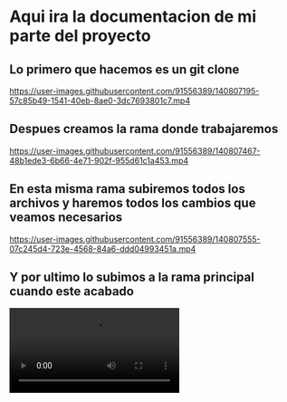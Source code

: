 # Aqui ira la documentacion de mi parte del proyecto

## Lo primero que hacemos es un git clone
https://user-images.githubusercontent.com/91556389/140807195-57c85b49-1541-40eb-8ae0-3dc7693801c7.mp4

## Despues creamos la rama donde trabajaremos
https://user-images.githubusercontent.com/91556389/140807467-48b1ede3-6b66-4e71-902f-955d61c1a453.mp4

## En esta misma rama subiremos todos los archivos y haremos todos los cambios que veamos necesarios
https://user-images.githubusercontent.com/91556389/140807555-07c245d4-723e-4568-84a6-ddd04993451a.mp4

## Y por ultimo lo subimos a la rama principal cuando este acabado
![video](video_docu_dani.mp4)












